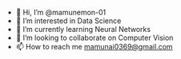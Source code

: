 - 👋 Hi, I’m @mamunemon-01
- 👀 I’m interested in Data Science
- 🌱 I’m currently learning Neural Networks <!--GANs(Generative Adversarial Networks)-->
- 💞️ I’m looking to collaborate on Computer Vision
- 📫 How to reach me mamunai0369@gmail.com

<!---
mamunemon-01/mamunemon-01 is a ✨ special ✨ repository because its `README.md` (this file) appears on your GitHub profile.
You can click the Preview link to take a look at your changes.
--->
